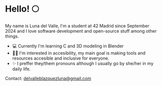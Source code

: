 # Hello! 🌕

My name is Luna del Valle, I'm a student at 42 Madrid since September 2024 and I love software development and open-source stuff among other things.

- 💻 Currently I'm learning C and 3D modeling in Blender
- 🫶🏻 I'm interested in accesibility, my main goal is making tools and resources accesible and inclusive for everyone.
- ✨ I preffer they/them pronouns although I usually go by she/her in my daily life.

Contact: delvalleblazquezluna@gmail.com
